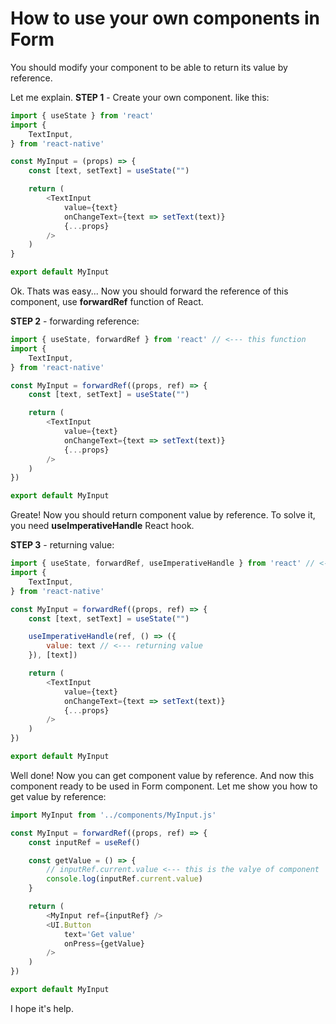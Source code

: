 # How to use your own components in Form

You should modify your component to be able to return its value by reference.

Let me explain. **STEP 1** - Create your own component. like this:

```javascript
import { useState } from 'react'
import {
    TextInput,
} from 'react-native'

const MyInput = (props) => {
    const [text, setText] = useState("")

    return (
        <TextInput 
            value={text}
            onChangeText={text => setText(text)}
            {...props} 
        />
    )
}

export default MyInput
```

Ok. Thats was easy... Now you should forward the reference of this component, use **forwardRef** function of React.

**STEP 2** - forwarding reference:

```javascript
import { useState, forwardRef } from 'react' // <--- this function
import {
    TextInput,
} from 'react-native'

const MyInput = forwardRef((props, ref) => {
    const [text, setText] = useState("")

    return (
        <TextInput 
            value={text}
            onChangeText={text => setText(text)}
            {...props} 
        />
    )
})

export default MyInput
```

Greate! Now you should return component value by reference. To solve it, you need **useImperativeHandle** React hook.

**STEP 3** - returning value:

```javascript
import { useState, forwardRef, useImperativeHandle } from 'react' // <--- this hook
import {
    TextInput,
} from 'react-native'

const MyInput = forwardRef((props, ref) => {
    const [text, setText] = useState("")

    useImperativeHandle(ref, () => ({
        value: text // <--- returning value
    }), [text])

    return (
        <TextInput 
            value={text}
            onChangeText={text => setText(text)}
            {...props} 
        />
    )
})

export default MyInput
```

Well done! Now you can get component value by reference. And now this component ready to be used in Form component. Let me show you how to get value by reference:

```javascript
import MyInput from '../components/MyInput.js'

const MyInput = forwardRef((props, ref) => {
    const inputRef = useRef()

    const getValue = () => {
        // inputRef.current.value <--- this is the valye of component
        console.log(inputRef.current.value)
    }

    return (
        <MyInput ref={inputRef} />
        <UI.Button
            text='Get value'
            onPress={getValue}
        />
    )
})

export default MyInput
```

I hope it's help. 
